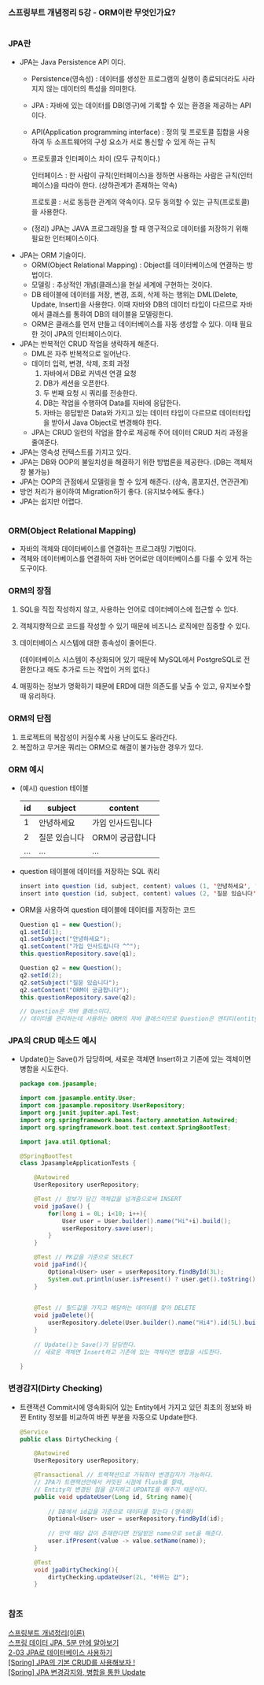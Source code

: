 ### 스프링부트 개념정리 5강 - ORM이란 무엇인가요?

#

### JPA란

- JPA는 Java Persistence API 이다.
    - Persistence(영속성) : 데이터를 생성한 프로그램의 실행이 종료되더라도 사라지지 않는 데이터의 특성을 의미한다.
    - JPA : 자바에 있는 데이터를 DB(영구)에 기록할 수 있는 환경을 제공하는 API이다.
    - API(Application programming interface) : 정의 및 프로토콜 집합을 사용하여 두 소프트웨어의 구성 요소가 서로 통신할 수 있게 하는 규칙
    - 프로토콜과 인터페이스 차이 (모두 규칙이다.)
        
        인터페이스 : 한 사람이 규칙(인터페이스)을 정하면 사용하는 사람은 규칙(인터페이스)을 따라야 한다. (상하관계가 존재하는 약속)
        
        프로토콜 : 서로 동등한 관계의 약속이다. 모두 동의할 수 있는 규칙(프로토콜)을 사용한다.
        
    - (정리) JPA는 JAVA 프로그래밍을 할 때 영구적으로 데이터를 저장하기 위해 필요한 인터페이스이다.
- JPA는 ORM 기술이다.
    - ORM(Object Relational Mapping) : Object를 데이터베이스에 연결하는 방법이다.
    - 모델링 : 추상적인 개념(클래스)을 현실 세계에 구현하는 것이다.
    - DB 테이블에 데이터를 저장, 변경, 조회, 삭제 하는 행위는 DML(Delete, Update, Insert)을 사용한다. 이때 자바와 DB의 데이터 타입이 다르므로 자바에서 클래스를 통하여 DB의 테이블을 모델링한다.
    - ORM은 클래스를 먼저 만들고 데이터베이스를 자동 생성할 수 있다. 이때 필요한 것이 JPA의 인터페이스이다.
- JPA는 반복적인 CRUD 작업을 생략하게 해준다.
    - DML은 자주 반복적으로 일어난다.
    - 데이터 입력, 변경, 삭제, 조회 과정
        1. 자바에서 DB로 커넥션 연결 요청
        2. DB가 세션을 오픈한다.
        3. 두 번째 요청 시 쿼리를 전송한다.
        4. DB는 작업을 수행하여 Data를 자바에 응답한다.
        5. 자바는 응답받은 Data와 가지고 있는 데이터 타입이 다르므로 데이터타입을 받아서 Java Object로 변경해야 한다.
    - JPA는 CRUD 일련의 작업을 함수로 제공해 주어 데이터 CRUD 처리 과정을 줄여준다.
- JPA는 영속성 컨텍스트를 가지고 있다.
- JPA는 DB와 OOP의 불일치성을 해결하기 위한 방법론을 제공한다. (DB는 객체저장 불가능)
- JPA는 OOP의 관점에서 모델링을 할 수 있게 해준다. (상속, 콤포지션, 연관관계)
- 방언 처리가 용이하여 Migration하기 좋다. (유지보수에도 좋다.)
- JPA는 쉽지만 어렵다.

#

### ORM(Object Relational Mapping)

- 자바의 객체와 데이터베이스를 연결하는 프로그래밍 기법이다.
- 객체와 데이터베이스를 연결하여 자바 언어로만 데이터베이스를 다룰 수 있게 하는 도구이다.

### ORM의 장점

1. SQL을 직접 작성하지 않고, 사용하는 언어로 데이터베이스에 접근할 수 있다.
2. 객체지향적으로 코드를 작성할 수 있기 때문에 비즈니스 로직에만 집중할 수 있다.
3. 데이터베이스 시스템에 대한 종속성이 줄어든다. 
    
    (데이터베이스 시스템이 추상화되어 있기 때문에 MySQL에서 PostgreSQL로 전환한다고 해도 추가로 드는 작업이 거의 없다.)
    
4. 매핑하는 정보가 명확하기 때문에 ERD에 대한 의존도를 낮출 수 있고, 유지보수할 때 유리하다.

### ORM의 단점

1. 프로젝트의 복잡성이 커질수록 사용 난이도도 올라간다.
2. 복잡하고 무거운 쿼리는 ORM으로 해결이 불가능한 경우가 있다.

### ORM 예시

- (예시) question 테이블
    
    
    | id | subject | content |
    | --- | --- | --- |
    | 1 | 안녕하세요 | 가입 인사드립니다 |
    | 2 | 질문 있습니다 | ORM이 궁금합니다 |
    | … | … | … |
- question 테이블에 데이터를 저장하는 SQL 쿼리
    
    ```java
    insert into question (id, subject, content) values (1, '안녕하세요', '가입 인사드립니다');
    insert into question (id, subject, content) values (2, '질문 있습니다', 'ORM이 궁금합니다');
    ```
    
- ORM을 사용하여 question 테이블에 데이터를 저장하는 코드
    
    ```java
    Question q1 = new Question(); 
    q1.setId(1);
    q1.setSubject("안녕하세요");
    q1.setContent("가입 인사드립니다 ^^");
    this.questionRepository.save(q1);
    
    Question q2 = new Question();
    q2.setId(2); 
    q2.setSubject("질문 있습니다"); 
    q2.setContent("ORM이 궁금합니다"); 
    this.questionRepository.save(q2);
    
    // Question은 자바 클래스이다.
    // 데이터를 관리하는데 사용하는 ORM의 자바 클래스이므로 Question은 엔티티(entity)이다.
    ```
    

### JPA의 CRUD 메소드 예시

- Update()는 Save()가 담당하며, 새로운 객체면 Insert하고 기존에 있는 객체이면 병합을 시도한다.
    
    ```java
    package com.jpasample;
    
    import com.jpasample.entity.User;
    import com.jpasample.repository.UserRepository;
    import org.junit.jupiter.api.Test;
    import org.springframework.beans.factory.annotation.Autowired;
    import org.springframework.boot.test.context.SpringBootTest;
    
    import java.util.Optional;
    
    @SpringBootTest
    class JpasampleApplicationTests {
    
    	@Autowired
    	UserRepository userRepository;
    
    	@Test // 정보가 담긴 객체값을 넘겨줌으로써 INSERT
    	void jpaSave() {
    		for(long i = 0L; i<10; i++){
    			User user = User.builder().name("Hi"+i).build();
    			userRepository.save(user);
    		}
    	}
    
    	@Test // PK값을 기준으로 SELECT
    	void jpaFind(){
    		Optional<User> user = userRepository.findById(3L);
    		System.out.println(user.isPresent() ? user.get().toString() : "Nothing");
    	}
    
     
    	@Test // 필드값을 가지고 해당하는 데이터를 찾아 DELETE
    	void jpaDelete(){
    		userRepository.delete(User.builder().name("Hi4").id(5L).build());
    	}
    	
    	// Update()는 Save()가 담당한다.
    	// 새로운 객체면 Insert하고 기존에 있는 객체이면 병합을 시도한다.
    	
    }
    ```
    

### 변경감지(Dirty Checking)

- 트랜잭션 Commit시에 영속화되어 있는 Entity에서 가지고 있던 최초의 정보와 바뀐 Entity 정보를 비교하여 바뀐 부분을 자동으로 Update한다.
    
    ```java
    @Service
    public class DirtyChecking {
    
        @Autowired
        UserRepository userRepository;
    
        @Transactional // 트랙잭션으로 가둬줘야 변경감지가 가능하다.
        // JPA가 트랜잭션안에서 커밋된 시점에 flush를 할때, 
        // Entity의 변경된 점을 감지하고 UPDATE를 해주기 때문이다.
        public void updateUser(Long id, String name){
        
     		// DB에서 id값을 기준으로 데이터를 찾는다 (영속화)   
            Optional<User> user = userRepository.findById(id);
            
            // 만약 해당 값이 존재한다면 전달받은 name으로 set을 해준다.
            user.ifPresent(value -> value.setName(name));
        }
    ```
    
    ```java
    	@Test
    	void jpaDirtyChecking(){
    		dirtyChecking.updateUser(2L, "바뀌는 값");
    	}
    ```
    

#

### 참조

<a href="https://www.inflearn.com/course/%EC%8A%A4%ED%94%84%EB%A7%81%EB%B6%80%ED%8A%B8-%EA%B0%9C%EB%85%90%EC%A0%95%EB%A6%AC">스프링부트 개념정리(이론)</a><br>
<a href="https://yozm.wishket.com/magazine/detail/2160/">스프링 데이터 JPA, 5분 만에 알아보기</a><br>
<a href="https://wikidocs.net/160890">2-03 JPA로 데이터베이스 사용하기</a><br>
<a href="https://wooj-coding-fordeveloper.tistory.com/76#5. CRUD 메소드 생성 및 실행 !-1">[Spring] JPA의 기본 CRUD를 사용해보자 !</a><br>
<a href="https://wooj-coding-fordeveloper.tistory.com/77">[Spring] JPA 변경감지와, 병합을 통한 Update</a><br>